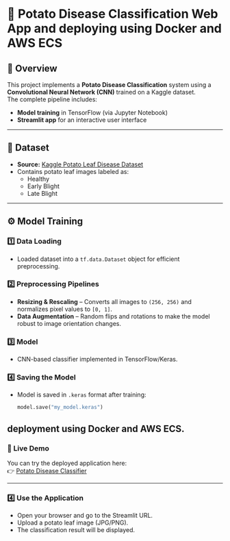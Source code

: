 # 🥔 Potato Disease Classification Web App and deploying using **Docker** and **AWS ECS**

## 📌 Overview
This project implements a **Potato Disease Classification** system using a **Convolutional Neural Network (CNN)** trained on a Kaggle dataset.  
The complete pipeline includes:
- **Model training** in TensorFlow (via Jupyter Notebook)
- **Streamlit app** for an interactive user interface

---

## 📂 Dataset
- **Source:** [Kaggle Potato Leaf Disease Dataset](https://www.kaggle.com/datasets/arjuntejaswi/plant-village)
- Contains potato leaf images labeled as:
  - Healthy
  - Early Blight
  - Late Blight

---

## ⚙️ Model Training

### 1️⃣ Data Loading
- Loaded dataset into a `tf.data.Dataset` object for efficient preprocessing.

### 2️⃣ Preprocessing Pipelines
- **Resizing & Rescaling** – Converts all images to `(256, 256)` and normalizes pixel values to `[0, 1]`.
- **Data Augmentation** – Random flips and rotations to make the model robust to image orientation changes.

### 3️⃣ Model
- CNN-based classifier implemented in TensorFlow/Keras.

### 4️⃣ Saving the Model
- Model is saved in `.keras` format after training:
  ```python
  model.save("my_model.keras")

## deployment using **Docker** and **AWS ECS**.

### 🚀 Live Demo
You can try the deployed application here:  
👉 [Potato Disease Classifier](http://43.204.141.23:8501/)

---
### 4️⃣ Use the Application

- Open your browser and go to the Streamlit URL.
- Upload a potato leaf image (JPG/PNG).
- The classification result will be displayed.
